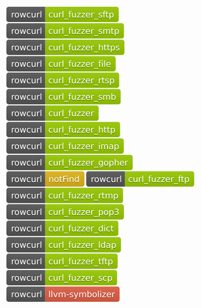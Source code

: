 [![Fuzzing Status Local](docs/rowcurl/curl_fuzzer_sftp.svg)](https://github.com/)
[![Fuzzing Status Local](docs/rowcurl/curl_fuzzer_smtp.svg)](https://github.com/)
[![Fuzzing Status Local](docs/rowcurl/curl_fuzzer_https.svg)](https://github.com/)
[![Fuzzing Status Local](docs/rowcurl/curl_fuzzer_file.svg)](https://github.com/)
[![Fuzzing Status Local](docs/rowcurl/curl_fuzzer_rtsp.svg)](https://github.com/)
[![Fuzzing Status Local](docs/rowcurl/curl_fuzzer_smb.svg)](https://github.com/)
[![Fuzzing Status Local](docs/rowcurl/curl_fuzzer.svg)](https://github.com/)
[![Fuzzing Status Local](docs/rowcurl/curl_fuzzer_http.svg)](https://github.com/)
[![Fuzzing Status Local](docs/rowcurl/curl_fuzzer_imap.svg)](https://github.com/)
[![Fuzzing Status Local](docs/rowcurl/curl_fuzzer_gopher.svg)](https://github.com/)
[![Fuzzing Status Local](docs/rowcurl/notFind.svg)](https://github.com/)
[![Fuzzing Status Local](docs/rowcurl/curl_fuzzer_ftp.svg)](https://github.com/)
[![Fuzzing Status Local](docs/rowcurl/curl_fuzzer_rtmp.svg)](https://github.com/)
[![Fuzzing Status Local](docs/rowcurl/curl_fuzzer_pop3.svg)](https://github.com/)
[![Fuzzing Status Local](docs/rowcurl/curl_fuzzer_dict.svg)](https://github.com/)
[![Fuzzing Status Local](docs/rowcurl/curl_fuzzer_ldap.svg)](https://github.com/)
[![Fuzzing Status Local](docs/rowcurl/curl_fuzzer_tftp.svg)](https://github.com/)
[![Fuzzing Status Local](docs/rowcurl/curl_fuzzer_scp.svg)](https://github.com/)
[![Fuzzing Status Local](docs/rowcurl/llvm-symbolizer.svg)](https://github.com/)
